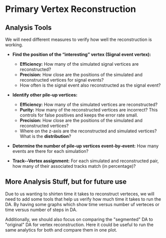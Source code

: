 # Primary Vertex Reconstruction
## Analysis Tools

We will need different measures to verify how well the reconstruction is working.

- **Find the position of the “interesting” vertex (Signal event vertex):**
  - **Efficiency:** How many of the simulated signal vertices are reconstructed?
  - **Precision:** How close are the positions of the simulated and reconstructed vertices for signal events?
  - How often is the signal event also reconstructed as the signal event?
  
- **Identify other pile-up vertices:**
  - **Efficiency:** How many of the simulated vertices are reconstructed?
  - **Purity:** How many of the reconstructed vertices are incorrect? This controls for false positives and keeps the error rate small.
  - **Precision:** How close are the positions of the simulated and reconstructed vertices?
  - Where on the z-axis are the reconstructed and simulated vertices? What is the **distribution**?
  
- **Determine the number of pile-up vertices event-by-event:** How many events are there for each simulation?

- **Track--Vertex assignment:** For each simulated and reconstructed pair, how many of their associated tracks match (in percentage)?

## More Analysis Stuff, but for future use

Due to us wanting to shirten time it takes to reconstruct verteces, we will need to add some tools that help us verify how much time it takes to run the DA.
By having some graphs which show time versus number uf verteces or time versus number of steps in DA.

Additionally, we should also focus on comparing the "segmented" DA to "original" DA for vertex reconstruction. Here it could be useful to run the same analytics for both and compare them in one plot.



